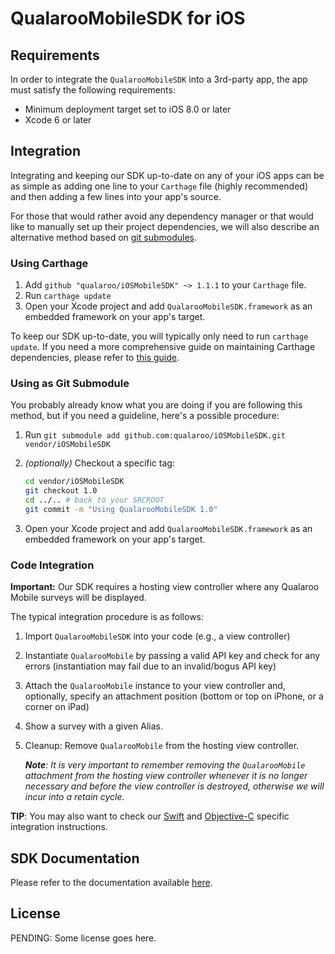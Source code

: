 # QualarooMobileSDK for iOS

## Requirements

In order to integrate the `QualarooMobileSDK` into a 3rd-party app, the app must satisfy the following requirements:

- Minimum deployment target set to iOS 8.0 or later
- Xcode 6 or later

## Integration

Integrating and keeping our SDK up-to-date on any of your iOS apps can be as simple as adding one line to your `Carthage` file (highly recommended) and then adding a few lines into your app's source.

For those that would rather avoid any dependency manager or that would like to manually set up their project dependencies, we will also describe an alternative method based on [git submodules](https://git-scm.com/docs/git-submodule).

### Using Carthage

1. Add `github "qualaroo/iOSMobileSDK" ~> 1.1.1` to your `Carthage` file.
2. Run `carthage update`
3. Open your Xcode project and add `QualarooMobileSDK.framework` as an embedded framework on your app's target.

To keep our SDK up-to-date, you will typically only need to run `carthage update`. If you need a more comprehensive guide on maintaining Carthage dependencies, please refer to [this guide](https://github.com/Carthage/Carthage/blob/master/Documentation/Artifacts.md#cartfile).


### Using as Git Submodule

You probably already know what you are doing if you are following this method, but if you need a guideline, here's a possible procedure:

1. Run `git submodule add github.com:qualaroo/iOSMobileSDK.git vendor/iOSMobileSDK`
2. *(optionally)* Checkout a specific tag:

    ```bash
    cd vendor/iOSMobileSDK
    git checkout 1.0
    cd ../.. # back to your SRCROOT
    git commit -m "Using QualarooMobileSDK 1.0"
    ```

3. Open your Xcode project and add `QualarooMobileSDK.framework` as an embedded framework on your app's target.

### Code Integration

**Important:** Our SDK requires a hosting view controller where any Qualaroo Mobile surveys will be displayed.

The typical integration procedure is as follows:

1. Import `QualarooMobileSDK` into your code (e.g., a view controller)
2. Instantiate `QualarooMobile` by passing a valid API key and check for any errors (instantiation may fail due to an invalid/bogus API key)
3. Attach the `QualarooMobile` instance to your view controller and, optionally, specify an attachment position (bottom or top on iPhone, or a corner on iPad)
4. Show a survey with a given Alias.
5. Cleanup: Remove `QualarooMobile` from the hosting view controller.

	_**Note**: It is very important to remember removing the `QualarooMobile` attachment from the hosting view controller whenever it is no longer necessary and before the view controller is destroyed, otherwise we will incur into a retain cycle._

**TIP**: You may also want to check our [Swift](https://github.com/qualaroo/iOSMobileSDK/blob/master/Integration-Using-Swift.md) and [Objective-C](https://github.com/qualaroo/iOSMobileSDK/blob/master/Integration-Using-Objective-C.md) specific integration instructions.

## SDK Documentation

Please refer to the documentation available [here](http://qualaroo.github.io/iOSMobileSDK/).

## License

PENDING: Some license goes here.
